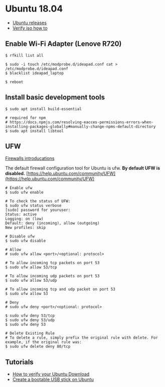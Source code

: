 # Ubuntu 18.04

- [Ubuntu releases](http://releases.ubuntu.com/)
- [Verify iso how to](https://help.ubuntu.com/community/VerifyIsoHowto)

## Enable Wi-Fi Adapter (Lenove R720)

```console
$ rfkill list all

$ sudo -i touch /etc/modprobe.d/ideapad.conf cat > /etc/modprobe.d/ideapad.conf
$ blacklist ideapad_laptop

$ reboot
```

## Install basic development tools

```console
$ sudo apt install build-essential

# required for npm
# https://docs.npmjs.com/resolving-eacces-permissions-errors-when-installing-packages-globally#manually-change-npms-default-directory
$ sudo apt install libtool
```

## UFW

[Firewalls introducations](https://help.ubuntu.com/community/Firewall)

The default firewall configuration tool for Ubuntu is ufw. **By default UFW is
disabled.**
[https://help.ubuntu.com/community/UFW](https://help.ubuntu.com/community/UFW)

```console
# Enable ufw
$ sudo ufw enable

# To check the status of UFW:
$ sudo ufw status verbose
[sudo] password for youruser:
Status: active
Logging: on (low)
Default: deny (incoming), allow (outgoing)
New profiles: skip

# Disable ufw
$ sudo ufw disable

# Allow
# sudo ufw allow <port>/<optional: protocol>

# To allow incoming tcp packets on port 53
$ sudo ufw allow 53/tcp

# To allow incoming udp packets on port 53
$ sudo ufw allow 53/udp

# To allow incoming tcp and udp packet on port 53
$ sudo ufw allow 53

# Deny
# sudo ufw deny <port>/<optional: protocol>

$ sudo ufw deny 53/tcp
$ sudo ufw deny 53/udp
$ sudo ufw deny 53

# Delete Existing Rule
# To delete a rule, simply prefix the original rule with delete. For example, if the original rule was:
$ sudo ufw delete deny 80/tcp
```

## Tutorials

- [How to verify your Ubuntu
  Download](https://tutorials.ubuntu.com/tutorial/tutorial-how-to-verify-ubuntu#0)
- [Create a bootable USB stick on
  Ubuntu](https://tutorials.ubuntu.com/tutorial/tutorial-create-a-usb-stick-on-ubuntu#0)

